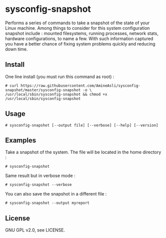 sysconfig-snapshot
====================

Performs a series of commands to take a snapshot of the state of your Linux machine. Among things to consider for this system configuration snapshot include : mounted filesystems, running processes, network stats, hardware configurations, to name a few.
With such information captured you have a better chance of fixing system problems quickly and reducing down time.

## Install
One line install (you must run this command as root) :

    # curl https://raw.githubusercontent.com/AmineAsli/sysconfig-snapshot/master/sysconfig-snapshot -o \
    /usr/local/sbin/sysconfig-snapshot && chmod +x /usr/local/sbin/sysconfig-snapshot

## Usage

    # sysconfig-snapshot [--output file] [--verbose] [--help] [--version]

## Examples
Take a snapshot of the system. The file will be located in the home directory : 

    # sysconfig-snapshot

Same result but in verbose mode :

    # sysconfig-snapshot --verbose

You can also save the snapshot in a different file :

    # sysconfig-snapshot --output myreport

## License
GNU GPL v2.0, see LICENSE.

